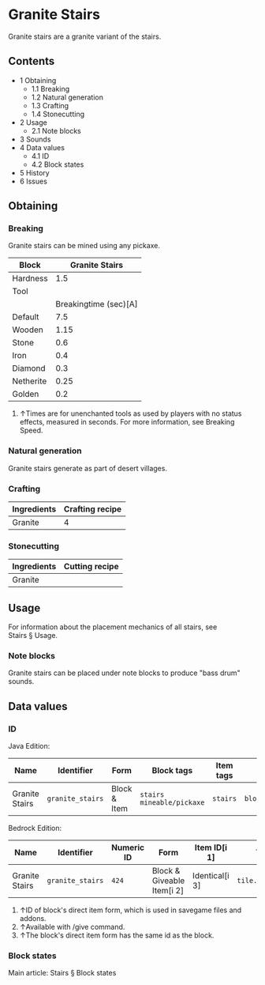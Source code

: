 # Granite Stairs
Granite stairs are a granite variant of the stairs.

## Contents
- 1 Obtaining
	- 1.1 Breaking
	- 1.2 Natural generation
	- 1.3 Crafting
	- 1.4 Stonecutting
- 2 Usage
	- 2.1 Note blocks
- 3 Sounds
- 4 Data values
	- 4.1 ID
	- 4.2 Block states
- 5 History
- 6 Issues

## Obtaining
### Breaking
Granite stairs can be mined using any pickaxe.

| Block     | Granite Stairs        |
|-----------|-----------------------|
| Hardness  | 1.5                   |
| Tool      |                       |
|           | Breakingtime (sec)[A] |
| Default   | 7.5                   |
| Wooden    | 1.15                  |
| Stone     | 0.6                   |
| Iron      | 0.4                   |
| Diamond   | 0.3                   |
| Netherite | 0.25                  |
| Golden    | 0.2                   |

1. ↑Times are for unenchanted tools as used by players with no status effects, measured in seconds. For more information, see Breaking Speed.

### Natural generation
Granite stairs generate as part of desert villages.

### Crafting
| Ingredients | Crafting recipe |
|-------------|-----------------|
| Granite     | 4               |

### Stonecutting
| Ingredients | Cutting recipe |
|-------------|----------------|
| Granite     |                |

## Usage
For information about the placement mechanics of all stairs, see Stairs § Usage.

### Note blocks
Granite stairs can be placed under note blocks to produce "bass drum" sounds.

## Data values
### ID
Java Edition:

| Name           | Identifier       | Form         | Block tags                      | Item tags | Translation key                  |
|----------------|------------------|--------------|---------------------------------|-----------|----------------------------------|
| Granite Stairs | `granite_stairs` | Block & Item | `stairs`<br/>`mineable/pickaxe` | `stairs`  | `block.minecraft.granite_stairs` |

Bedrock Edition:

| Name           | Identifier       | Numeric ID | Form                       | Item ID[i 1]   | Translation key            |
|----------------|------------------|------------|----------------------------|----------------|----------------------------|
| Granite Stairs | `granite_stairs` | `424`      | Block & Giveable Item[i 2] | Identical[i 3] | `tile.granite_stairs.name` |

1. ↑ID of block's direct item form, which is used in savegame files and addons.
2. ↑Available with /give command.
3. ↑The block's direct item form has the same id as the block.

### Block states
Main article: Stairs § Block states

